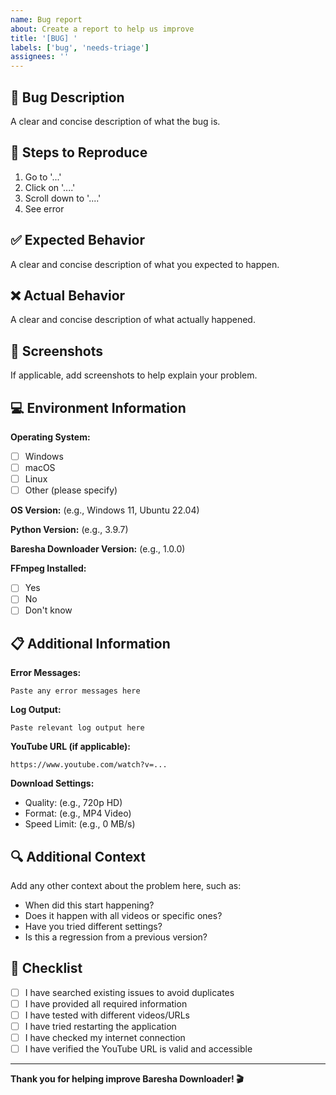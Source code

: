 ```yaml
---
name: Bug report
about: Create a report to help us improve
title: '[BUG] '
labels: ['bug', 'needs-triage']
assignees: ''
---
```


## 🐛 Bug Description

A clear and concise description of what the bug is.

## 🔄 Steps to Reproduce

1. Go to '...'
2. Click on '....'
3. Scroll down to '....'
4. See error

## ✅ Expected Behavior

A clear and concise description of what you expected to happen.

## ❌ Actual Behavior

A clear and concise description of what actually happened.

## 📸 Screenshots

If applicable, add screenshots to help explain your problem.

## 💻 Environment Information

**Operating System:**
- [ ] Windows
- [ ] macOS
- [ ] Linux
- [ ] Other (please specify)

**OS Version:** (e.g., Windows 11, Ubuntu 22.04)

**Python Version:** (e.g., 3.9.7)

**Baresha Downloader Version:** (e.g., 1.0.0)

**FFmpeg Installed:**
- [ ] Yes
- [ ] No
- [ ] Don't know

## 📋 Additional Information

**Error Messages:**
```
Paste any error messages here
```

**Log Output:**
```
Paste relevant log output here
```

**YouTube URL (if applicable):**
```
https://www.youtube.com/watch?v=...
```

**Download Settings:**
- Quality: (e.g., 720p HD)
- Format: (e.g., MP4 Video)
- Speed Limit: (e.g., 0 MB/s)

## 🔍 Additional Context

Add any other context about the problem here, such as:
- When did this start happening?
- Does it happen with all videos or specific ones?
- Have you tried different settings?
- Is this a regression from a previous version?

## 📝 Checklist

- [ ] I have searched existing issues to avoid duplicates
- [ ] I have provided all required information
- [ ] I have tested with different videos/URLs
- [ ] I have tried restarting the application
- [ ] I have checked my internet connection
- [ ] I have verified the YouTube URL is valid and accessible

---

**Thank you for helping improve Baresha Downloader! 🎬** 